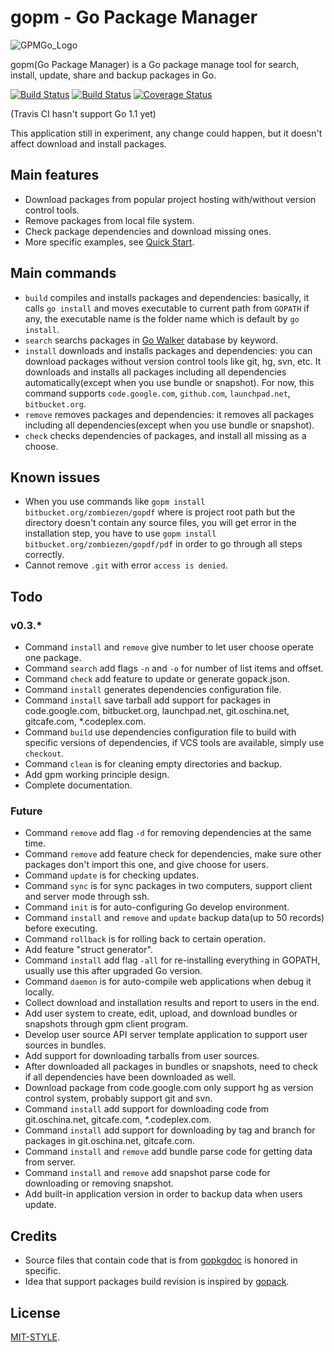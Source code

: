 gopm - Go Package Manager
===

![GPMGo_Logo](https://raw.github.com/GPMGo/gpm-site/master/static/img/gpmgo2.png?raw=true)

gopm(Go Package Manager) is a Go package manage tool for search, install, update, share and backup packages in Go.

[![Build Status](https://travis-ci.org/GPMGo/gopm.png)](https://travis-ci.org/GPMGo/gopm) [![Build Status](https://drone.io/github.com/GPMGo/gopm/status.png)](https://drone.io/github.com/GPMGo/gopm/latest) [![Coverage Status](https://coveralls.io/repos/GPMGo/gopm/badge.png)](https://coveralls.io/r/GPMGo/gopm)

(Travis CI hasn't support Go 1.1 yet)

This application still in experiment, any change could happen, but it doesn't affect download and install packages.

## Main features

- Download packages from popular project hosting with/without version control tools.
- Remove packages from local file system.
- Check package dependencies and download missing ones.
- More specific examples, see [Quick Start](docs/Quick_Start.md).

## Main commands

- `build` compiles and installs packages and dependencies: basically, it calls `go install` and moves executable to current path from `GOPATH` if any, the executable name is the folder name which is default by `go install`.
- `search` searchs packages in [Go Walker](http://gowalker.org) database by keyword.
- `install` downloads and installs packages and dependencies: you can download packages without version control tools like git, hg, svn, etc. It downloads and installs all packages including all dependencies automatically(except when you use bundle or snapshot). For now, this command supports `code.google.com`, `github.com`, `launchpad.net`, `bitbucket.org`. 
- `remove` removes packages and dependencies: it removes all packages including all dependencies(except when you use bundle or snapshot).
- `check` checks dependencies of packages, and install all missing as a choose.

## Known issues

- When you use commands like `gopm install bitbucket.org/zombiezen/gopdf` where is project root path but the directory doesn't contain any source files, you will get error in the installation step, you have to use `gopm install bitbucket.org/zombiezen/gopdf/pdf` in order to go through all steps correctly.
- Cannot remove `.git` with error `access is denied`.

## Todo

### v0.3.*

- Command `install` and `remove` give number to let user choose operate one package.
- Command `search` add flags `-n` and `-o` for number of list items and offset.
- Command `check` add feature to update or generate gopack.json.
- Command `install` generates dependencies configuration file.
- Command `install` save tarball add support for packages in code.google.com, bitbucket.org, launchpad.net, git.oschina.net, gitcafe.com, *.codeplex.com.
- Command `build` use dependencies configuration file to build with specific versions of dependencies, if VCS tools are available, simply use `checkout`. 
- Command `clean` is for cleaning empty directories and backup.
- Add gpm working principle design.
- Complete documentation.

### Future

- Command `remove` add flag `-d` for removing dependencies at the same time.
- Command `remove` add feature check for dependencies, make sure other packages don't import this one, and give choose for users.
- Command `update` is for checking updates.
- Command `sync` is for sync packages in two computers, support client and server mode through ssh.
- Command `init` is for auto-configuring Go develop environment.
- Command `install` and `remove` and `update` backup data(up to 50 records) before executing.
- Command `rollback` is for rolling back to certain operation.
- Add feature "struct generator".
- Command `install` add flag `-all` for re-installing everything in GOPATH, usually use this after upgraded Go version.
- Command `daemon` is for auto-compile web applications when debug it locally.
- Collect download and installation results and report to users in the end.
- Add user system to create, edit, upload, and download bundles or snapshots through gpm client program.
- Develop user source API server template application to support user sources in bundles.
- Add support for downloading tarballs from user sources.
- After downloaded all packages in bundles or snapshots, need to check if all dependencies have been downloaded as well.
- Download package from code.google.com only support hg as version control system, probably support git and svn.
- Command `install` add support for downloading code from git.oschina.net, gitcafe.com, *.codeplex.com.
- Command `install` add support for downloading by tag and branch for packages in git.oschina.net, gitcafe.com.
- Command `install` and `remove` add bundle parse code for getting data from server.
- Command `install` and `remove` add snapshot parse code for downloading or removing snapshot.
- Add built-in application version in order to backup data when users update.

## Credits

- Source files that contain code that is from [gopkgdoc](https://github.com/garyburd/gopkgdoc) is honored in specific.
- Idea that support packages build revision is inspired by [gopack](https://github.com/d2fn/gopack).

## License

[MIT-STYLE](LICENSE). 
